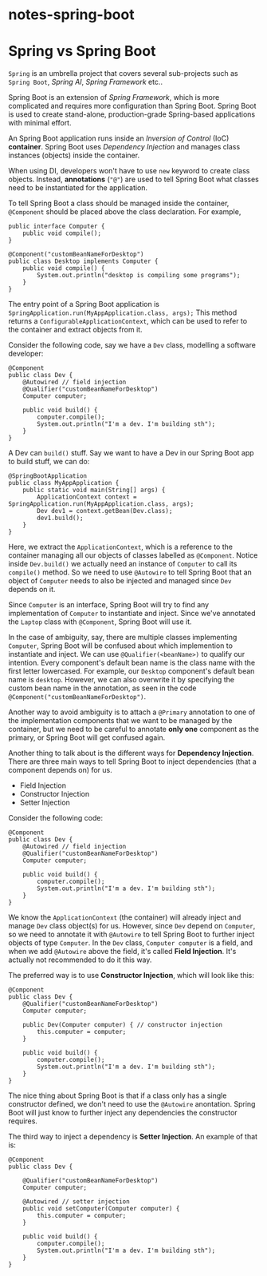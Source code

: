 # notes-spring-boot

# Spring vs Spring Boot
`Spring` is an umbrella project that covers several sub-projects such as `Spring Boot`, *Spring AI*, *Spring Framework* etc..

Spring Boot is an extension of *Spring Framework*, which is more complicated and requires more configuration than Spring Boot. Spring Boot is used to create stand-alone, production-grade Spring-based applications with minimal effort. 

An Spring Boot application runs inside an *Inversion of Control* (IoC) **container**. Spring Boot uses *Dependency Injection* and manages class instances (objects) inside the container. 

When using DI, developers won't have to use `new` keyword to create class objects. Instead, **annotations** (`"@"`) are used to tell Spring Boot what classes need to be instantiated for the application. 

To tell Spring Boot a class should be managed inside the container, `@Component` should be placed above the class declaration. For example, 
```
public interface Computer {
    public void compile();
}

@Component("customBeanNameForDesktop")
public class Desktop implements Computer {
    public void compile() {
        System.out.println("desktop is compiling some programs");
    }
}
```

The entry point of a Spring Boot application is `SpringApplication.run(MyAppApplication.class, args);` This method returns a `ConfigurableApplicationContext`, which can be used to refer to the container and extract objects from it. 

Consider the following code, say we have a `Dev` class, modelling a software developer:
```
@Component
public class Dev {
    @Autowired // field injection
    @Qualifier("customBeanNameForDesktop")
    Computer computer;

    public void build() {
        computer.compile();
        System.out.println("I'm a dev. I'm building sth");
    }
}
```
A Dev can `build()` stuff. Say we want to have a Dev in our Spring Boot app to build stuff, we can do:

```
@SpringBootApplication
public class MyAppApplication {
	public static void main(String[] args) {
		ApplicationContext context = SpringApplication.run(MyAppApplication.class, args);
		Dev dev1 = context.getBean(Dev.class);
		dev1.build();
	}
}
```

Here, we extract the `ApplicationContext`, which is a reference to the container managing all our objects of classes labelled as `@Component`. Notice inside `Dev.build()` we actually need an instance of `Computer` to call its `compile()` method. So we need to use `@Autowire` to tell Spring Boot that an object of `Computer` needs to also be injected and managed since `Dev` depends on it. 

Since `Computer` is an interface, Spring Boot will try to find any implementation of `Computer` to instantiate and inject. Since we've annotated the `Laptop` class with `@Component`, Spring Boot will use it. 

In the case of ambiguity, say, there are multiple classes implementing `Computer`, Spring Boot will be confused about which implemention to instantiate and inject. We can use `@Qualifier(<beanName>)` to qualify our intention. Every component's default bean name is the class name with the first letter lowercased. For example, our `Desktop` component's default bean name is `desktop`. However, we can also overwrite it by specifying the custom bean name in the annotation, as seen in the code `@Component("customBeanNameForDesktop")`. 

Another way to avoid ambiguity is to attach a `@Primary` annotation to one of the implementation components that we want to be managed by the container, but we need to be careful to annotate **only one** component as the primary, or Spring Boot will get confused again. 

Another thing to talk about is the different ways for **Dependency Injection**.
There are three main ways to tell Spring Boot to inject dependencies (that a component depends on) for us. 
* Field Injection
* Constructor Injection
* Setter Injection

Consider the following code: 
``` 
@Component
public class Dev {
    @Autowired // field injection
    @Qualifier("customBeanNameForDesktop")
    Computer computer;

    public void build() {
        computer.compile();
        System.out.println("I'm a dev. I'm building sth");
    }
}
```
We know the `ApplicationContext` (the container) will already inject and manage `Dev` class object(s) for us. However, since `Dev` depend on `Computer`, so we need to annotate it with `@Autowire` to tell Spring Boot to further inject objects of type `Computer`. In the `Dev` class, `Computer computer` is a field, and when we add `@Autowire` above the field, it's called **Field Injection**. It's actually not recommended to do it this way.

The preferred way is to use **Constructor Injection**, which will look like this:
``` 
@Component
public class Dev {
    @Qualifier("customBeanNameForDesktop")
    Computer computer;

    public Dev(Computer computer) { // constructor injection
        this.computer = computer;
    }

    public void build() {
        computer.compile();
        System.out.println("I'm a dev. I'm building sth");
    }
}
```
The nice thing about Spring Boot is that if a class only has a single constructor defined, we don't need to use the `@Autowire` anontation. Spring Boot will just know to further inject any dependencies the constructor requires. 

The third way to inject a dependency is **Setter Injection**. An example of that is:
```
@Component
public class Dev {

    @Qualifier("customBeanNameForDesktop")
    Computer computer;

    @Autowired // setter injection
    public void setComputer(Computer computer) {
        this.computer = computer;
    }

    public void build() {
        computer.compile();
        System.out.println("I'm a dev. I'm building sth");
    }
}
```